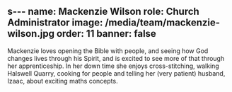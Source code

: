 s---
name: Mackenzie Wilson 
role: Church Administrator
image: /media/team/mackenzie-wilson.jpg
order: 11
banner: false
---
Mackenzie loves opening the Bible with people, and seeing how God changes lives through his Spirit, and is excited to see more of that through her apprenticeship. In her down time she enjoys cross-stitching, walking Halswell Quarry, cooking for people and telling her (very patient) husband, Izaac, about exciting maths concepts.
